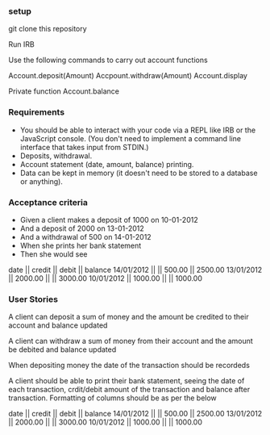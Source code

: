 ### setup

git clone this repository


Run IRB


Use the following commands to carry out account functions

Account.deposit(Amount)
Accpount.withdraw(Amount)
Account.display

Private function
  Account.balance


### Requirements
- You should be able to interact with your code via a REPL like IRB or the JavaScript console. (You don't need to implement a command line interface that takes input from STDIN.)
- Deposits, withdrawal.
- Account statement (date, amount, balance) printing.
- Data can be kept in memory (it doesn't need to be stored to a database or anything).

### Acceptance criteria
- Given a client makes a deposit of 1000 on 10-01-2012
- And a deposit of 2000 on 13-01-2012
- And a withdrawal of 500 on 14-01-2012
- When she prints her bank statement
- Then she would see

date || credit || debit || balance
14/01/2012 || || 500.00 || 2500.00
13/01/2012 || 2000.00 || || 3000.00
10/01/2012 || 1000.00 || || 1000.00

### User Stories

A client can deposit a sum of money and the amount be credited to their account and balance updated

A client can withdraw a sum of money from their account and the amount be debited and balance updated

When depositing money the date of the transaction should be recordeds

A client should be able to print their bank statement, seeing the date of each transaction,
crdit/debit amount of the transaction and balance after transaction. Formatting of columns should be as
per the below

date || credit || debit || balance
14/01/2012 || || 500.00 || 2500.00
13/01/2012 || 2000.00 || || 3000.00
10/01/2012 || 1000.00 || || 1000.00
